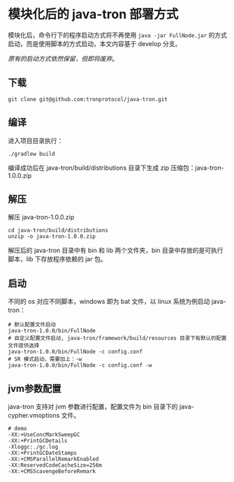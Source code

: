 # 模块化后的 java-tron 部署方式

模块化后，命令行下的程序启动方式将不再使用 `java -jar FullNode.jar` 的方式启动，而是使用脚本的方式启动，本文内容基于 develop 分支。

*原有的启动方式依然保留，但即将废弃*。

## 下载

```
git clone git@github.com:tronprotocol/java-tron.git
```

## 编译

进入项目目录执行：
```
./gradlew build
```
编译成功后在 java-tron/build/distributions 目录下生成 zip 压缩包：java-tron-1.0.0.zip

## 解压

解压 java-tron-1.0.0.zip
```
cd java-tron/build/distributions
unzip -o java-tron-1.0.0.zip
```
解压后的 java-tron 目录中有 bin 和 lib 两个文件夹，bin 目录中存放的是可执行脚本，lib 下存放程序依赖的 jar 包。

## 启动

不同的 os 对应不同脚本，windows 即为 bat 文件，以 linux 系统为例启动 java-tron：
```
# 默认配置文件启动
java-tron-1.0.0/bin/FullNode
# 自定义配置文件启动, java-tron/framework/build/resources 目录下有默认的配置文件提供选择
java-tron-1.0.0/bin/FullNode -c config.conf
# SR 模式启动，需要加上：-w
java-tron-1.0.0/bin/FullNode -c config.conf -w
```

## jvm参数配置

java-tron 支持对 jvm 参数进行配置，配置文件为 bin 目录下的 java-cypher.vmoptions 文件。
```
# demo
-XX:+UseConcMarkSweepGC
-XX:+PrintGCDetails
-Xloggc:./gc.log
-XX:+PrintGCDateStamps
-XX:+CMSParallelRemarkEnabled
-XX:ReservedCodeCacheSize=256m
-XX:+CMSScavengeBeforeRemark
```